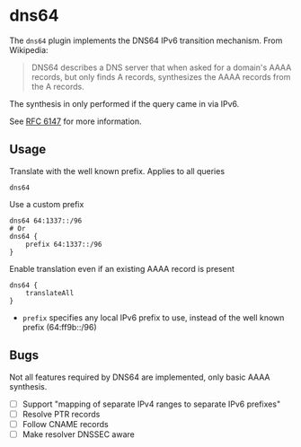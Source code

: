 # dns64

The `dns64` plugin implements the DNS64 IPv6 transition mechanism. From Wikipedia:

> DNS64 describes a DNS server that when asked for a domain's AAAA records, but only finds
> A records, synthesizes the AAAA records from the A records.

The synthesis in only performed if the query came in via IPv6.

See [RFC 6147](https://tools.ietf.org/html/rfc6147) for more information.

## Usage

Translate with the well known prefix. Applies to all queries

```
dns64
```

Use a custom prefix

```
dns64 64:1337::/96
# Or
dns64 {
    prefix 64:1337::/96
}
```

Enable translation even if an existing AAAA record is present

```
dns64 {
    translateAll
}
```

* `prefix` specifies any local IPv6 prefix to use, instead of the well known prefix (64:ff9b::/96)

## Bugs

Not all features required by DNS64 are implemented, only basic AAAA synthesis.

* [ ] Support "mapping of separate IPv4 ranges to separate IPv6 prefixes"
* [ ] Resolve PTR records
* [ ] Follow CNAME records
* [ ] Make resolver DNSSEC aware
